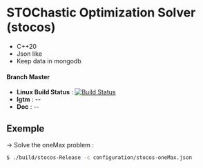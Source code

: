 # STOChastic Optimization Solver (stocos)
- C++20
- Json like
- Keep data in mongodb


#### Branch Master 
- **Linux Build Status** : [![Build Status](https://travis-ci.org/Jxtopher/stocos.svg?branch=master)](https://travis-ci.org/Jxtopher/stocos)
- **lgtm** : --
- **Doc** : --

## Exemple

-> Solve the oneMax problem :

```bash
$ ./build/stocos-Release -c configuration/stocos-oneMax.json
```


